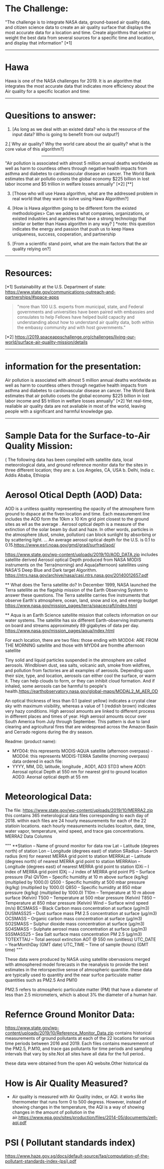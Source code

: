 # The Challenge:
"The challenge is to integrate NASA data, ground-based air quality data, and citizen science data to create an air quality surface that displays the most accurate data for a location and time. Create algorithms that select or weight the  best data from several sources for a specific time and location, and display that information" [*1]

--------------------------------------------------------------------------------------------------------
# Hawa
Hawa is one of the NASA challenges for 2019. It is an algorithm that integrates the most accurate data that indicates more efficiency about the Air quality for a specific location and time:


-----------------------------------------------------------------------------------------------------------
# Quesitions to answer:
1. [As long as we deal with an existed data? who is the resource of the input data? Who is going to benefit from our output?]
>>>


2.[ Why air quality? Why the world care about the air quality? what is the core value of this algorithm?]
>>>---------------------
"Air pollution is associated with almost 5 million annual deaths worldwide as well as harm to countless others through negative health impacts from asthma and diabetes to cardiovascular disease an cancer. The World Bank estimates that air pollutio cosets the global economy $225 billion in lost labor income and $5 trillion in welfare losses annually" [*2] [**]



3. [Those who will use Hawa algorithm, what are the addressed problem in real world that they want to solve using Hawa Algorithm?]
>>>



4. [How is Hawa algorithm going to be different form the existed methodologies> Can we address what companies, organizations, or existed industries and agencies that have a strong technology that similar or better than Hawa algorithm in any way? ]
*note: this question indicates the energy and passion that push us to keep Hawa uniqueness, success, cooperation, and partnership     
>>>



5. [From a scientific stand point, what are the main factors that the air quality relying on?]
>>> 


----------------------------------------------------------------------------------------------
# Resources:
[*1] Sustainability at the U.S. Department of state:
https://www.state.gov/communications-outreach-and-partnerships/#space-apps
> "more than 100 U.S. experts from municipal, state, and Federal governments and universities have been paired with embassies and consulates to help Fellows have helped build capacity and understanding about how to understand air quality data, both within the embassy community and with host governments."

[*2] https://2019.spaceappschallenge.org/challenges/living-our-world/surface-air-quality-mission/details

-----------------------------------------------------------------------------------------------------
# information for the presentation:
Air pollution is associated with almost 5 million annual deaths worldwide as well as harm to countless others through negative health impacts from asthma and diabetes to cardiovascular disease an cancer. The World Bank estimates that air pollutio cosets the global economy $225 billion in lost labor income and $5 trillion in welfare losses annually" [*2] 
Yet real-time, realiable air quality data are not avaliable in most of the world, leaving people with a significant and harmful knowledge gap. 



----------------------------------------------------------
# Sample Data for the Surface-to-Air Quality Mission:
( The following data has been compiled with satellite data, local meteorological data, and ground reference monitor data for the sites in three different location; they are:
a. Los Angeles, CA, USA
b. Delhi, India 
c. Addis Ababa, Ethiopia

  # Aerosol Otical Depth (AOD) Data:
  AOD is a unitless quaitity representing the opacity of the atmosphere form ground to dspace at the fiven location and time. Each measurement line includes the AOD form the 10km x 10 Km grid pint closest to the ground sites as wll as the average .
  Aerosol optical depth is a measure of the extinction of the solar beam by dust and haze. In other words, particles in the atmosphere (dust, smoke, pollution) can block sunlight by absorbing or by scattering light. ... An average aerosol optical depth for the U.S. is 0.1 to 0.15.https://www.esrl.noaa.gov/gmd/grad/surfrad/aod/
  
  https://www.state.gov/wp-content/uploads/2019/10/AOD_DATA.zip
  includes satellite derived Aerosol optical Depth produced from NASA MODIS instruments on the Terra(morning) and Aqua(afternoon) satellites using NASA'S Deep Blue and Dark target Algorithm. https://ntrs.nasa.gov/archive/nasa/casi.ntrs.nasa.gov/20140012657.pdf
  
  ** What does the Terra satellite do?
In December 1999, NASA launched the Terra satellite as the flagship mission of the Earth Observing System to answer these questions. The Terra satellite carries five instruments that observe Earth's atmosphere, ocean, land, snow and ice, and energy budget https://www.nasa.gov/mission_pages/terra/spacecraft/index.html

  ** Aqua is an Earth Science satellite mission that collects information on our water systems. The satellite has six different Earth-observing instruments on board and streams approximately 89 gigabytes of data per day. https://www.nasa.gov/mission_pages/aqua/index.html
  
  For each location, there are two files: those ending with MOD04: ARE FROM THE MORNING satellite and those with MYD04 are fromthe afternoon satellite
  
  Tiny solid and liquid particles suspended in the atmosphere are called aerosols. Windblown dust, sea salts, volcanic ash, smoke from wildfires, and pollution from factories are all examples of aerosols. Depending upon their size, type, and location, aerosols can either cool the surface, or warm it. They can help clouds to form, or they can inhibit cloud formation. And if inhaled, some aerosols can be harmful to people's health.https://earthobservatory.nasa.gov/global-maps/MODAL2_M_AER_OD
  
  An optical thickness of less than 0.1 (palest yellow) indicates a crystal clear sky with maximum visibility, whereas a value of 1 (reddish brown) indicates very hazy conditions.
High aerosol amounts are linked to different process in different places and times of year. High aerosol amounts occur over South America from July through September. This pattern is due to land clearing and agricultural fires that are widespread across the Amazon Basin and Cerrado regions during the dry season.

Readme: (product name):
- MYD04: this represents MODIS-AQUA satellite (afternoon overpass)
-MOD04:  this represents MODIS-TERRA Satellite (morning overpass) 
data ordered in each file:
- YYYY, MM, DD, latitude, longitude , AOD1, AD3 STD3
where AOD1: Aerosal optical Depth at 550 nm for nearest gird to ground location 
AOD3:  Aeorsal optical depth at 55 nm

# Meteorological Data:
The file: https://www.state.gov/wp-content/uploads/2019/10/MERRA2.zip
this contains 365 meterological data files corresponding to each day of 2018. within each files are 24 hourly measurements for each of the 22 statioin locations. each hourly measurements includes locaiton, date, time, water vapor, temperature, wind speed, and trace gas concentrations. 
MERRA2 Data Columns

"""
**Station – Name of ground monitor for data row
Lat – Latitude (degrees north) of station
Lon – Longitude (degrees east) of station
SRadius – Search radius (km) for nearest MERRA grid point to station
MERRALat – Latitude (degrees north) of nearest MERRA grid point to station
MERRAlon – Longitude (degrees east) of nearest MERRA grid point to station
IDXi – I index of MERRA grid point
IDXj – J index of MERRA grid point
PS – Surface pressure (Pa)
QV10m – Specific humidity at 10 m above surface (kg/kg)   	(multiplied by 1000.0)
Q500 - Specific humidity at 500 mbar pressure (kg/kg) 		(multiplied by 1000.0)
Q850 – Specific humidity at 850 mbar pressure (kg/kg) 		(multiplied by 1000.0)
T10m – Temperature at 10 m above surface (Kelvin)
T500 – Temperature at 500 mbar pressure (Kelvin)
T850 – Temperature at 850 mbar pressure (Kelvin)
Wind – Surface wind speed (m/s)
BCSMASS – Black Carbon mass concentration at surface (μg/m3)
DUSMASS25 – Dust surface mass PM 2.5 concentration at surface (μg/m3)
OCSMASS – Organic carbon mass concentration at surface (μg/m3)
SO2SMASS – Sulphur dioxide mass concentration at surface (μg/m3)
SO4SMASS – Sulphate aerosol mass concentration at surface (μg/m3)
SSSMASS25 – Sea Salt surface mass concentration PM 2.5 (μg/m3)
TOTEXTTAU – Total aerosol extinction AOT @ 550 nm (unitless)
UTC_DATE – YearMonthDay (GMT date)
UTC_TIME – Time of sample (hours) (GMT time)
"""

These data were produced by NASA using satellite obervasions merged with atmosphered model forecasts in the reanalysis to provide the best estimates in the retorspective sense of atmospheric quantitie. these data are typically used to quantity and the near surfce particulate matter quantities such as PM2.5 And PM10

PM2.5 refers to atmospheric particulate matter (PM) that have a diameter of less than 2.5 micrometers, which is about 3% the diameter of a human hair.

# Refernce Ground Monitor Data:
https://www.state.gov/wp-content/uploads/2019/10/Reference_Monitor_Data.zip 
contains historical measurements of ground pollutants at each of the 22 locations for various time periods between 2016 and 2019. Each files contains mesuremennt of the PM2.5, P.M10, and trace gas pollutants for time periods and sampling intervals that vary by site.Not all sites have all data for the full period.. 

these data were obtained from the open AQ website.Other historical da
 

# How is Air Quality Measured?
- Air quality is measured with Air Quality index, or AQI. it works like thermometer that runs form 0 to 500 degress. However, instead of showing changes in the temperature, the AQI is a way of showing changes in the amount of pollution in the air.https://www.epa.gov/sites/production/files/2014-05/documents/zell-aqi.pdf

# PSI ( Pollutant standards index) 
https://www.haze.gov.sg/docs/default-source/faq/computation-of-the-pollutant-standards-index-(psi).pdf



